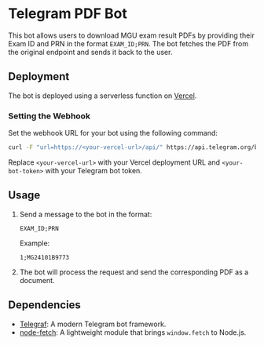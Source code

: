 # Telegram PDF Bot

This bot allows users to download MGU exam result PDFs by providing their Exam ID and PRN in the format `EXAM_ID;PRN`. The bot fetches the PDF from the original endpoint and sends it back to the user.

## Deployment

The bot is deployed using a serverless function on [Vercel](https://vercel.com/).

### Setting the Webhook

Set the webhook URL for your bot using the following command:

```bash
curl -F "url=https://<your-vercel-url>/api/" https://api.telegram.org/bot<your-bot-token>/setWebhook
```

Replace `<your-vercel-url>` with your Vercel deployment URL and `<your-bot-token>` with your Telegram bot token.

## Usage

1. Send a message to the bot in the format:

   ```
   EXAM_ID;PRN
   ```

   Example:

   ```
   1;MG24101B9773
   ```

2. The bot will process the request and send the corresponding PDF as a document.

## Dependencies

- [Telegraf](https://telegraf.js.org/): A modern Telegram bot framework.
- [node-fetch](https://github.com/node-fetch/node-fetch): A lightweight module that brings `window.fetch` to Node.js.
